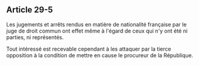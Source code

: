 Article 29-5
----
Les jugements et arrêts rendus en matière de nationalité française par le juge
de droit commun ont effet même à l'égard de ceux qui n'y ont été ni parties, ni
représentés.

Tout intéressé est recevable cependant à les attaquer par la tierce opposition à
la condition de mettre en cause le procureur de la République.
